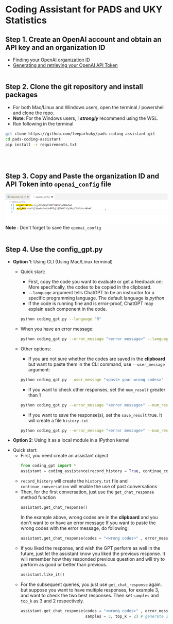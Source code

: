 # Coding Assistant for PADS and UKY Statistics



## Step 1. Create an OpenAI account and obtain an API key and an organization ID

* [Finding your OpenAI organization ID](https://platform.openai.com/account/org-settings)
* [Generating and retrieving your OpenAI API Token](https://platform.openai.com/account/api-keys)
<br><br>


## Step 2. Clone the git repository and install packages
* For both Mac/Linux and Windows users, open the terminal / powershell and clone the repo.
* **Note**: For the Windows users, I ***strongly*** recommend using the WSL.
* Run following in the terminal
```bash
git clone https://github.com/leeparkuky/pads-coding-assistant.git
cd pads-coding-assistant
pip install -r requirements.txt
```

<br><br>

## Step 3. Copy and Paste the organization ID and API Token into `openai_config` file
![example](openai_config.png)
**Note** : Don't forget to save the `openai_config`
<br><br>

## Step 4. Use the config_gpt.py

* **Option 1**: Using CLI (Using Mac/Linux terminal)
    - Quick start:
        - First, copy the code you want to evaluate or get a feedback on; More specifically, the codes to be copied in the clipboard.
        - `--language` argument tells ChatGPT to be an instructor for a specific programming language. The default language is *python*
        - If the code is running fine and is error-proof, ChatGPT may explain each component in the code.
        ```bash
        python coding_gpt.py --language "R"
        ```
    - When you have an error message:
        ```bash
        python coding_gpt.py --error_message "<error message>" --language "SAS"
        ```

    - Other options:
        - If you are not sure whether the codes are saved in the **clipboard** but want to paste them in the CLI command, use `--user_message` argument:
        ```bash
        python coding_gpt.py --user_message "<paste your wrong codes>" --error_message "<error message>" --language SQL --num_result 2
        ```
        
        - If you want to check other responses, set the `num_result` greater than 1
        ```bash
        python coding_gpt.py --error_message "<error message>" --num_result 2
        ```

        - If you want to save the response(s), set the `save_result` true. It will create a file `history.txt`
        ```bash
        python coding_gpt.py --error_message "<error message>" --num_result 2 --save_result true
        ```

* **Option 2**: Using it as a local module in a IPython kernel
- Quick start:
    - First, you need create an assistant object
        ```python
        from coding_gpt import *
        assistant = coding_assistance(record_history = True, continue_conversation = True) 
        ```
    - `record_history` will create the `history.txt` file and `continue_conversation` will enable the use of past conversations
    - Then, for the first conversation, just use the `get_chat_response` method function
        ```python
        assistant.get_chat_response()
        ```
        In the example above, wrong codes are in the **clipboard** and you don't want to or have an error message
        If you want to paste the wrong codes with the error message, do following:
        ```python
        assistant.get_chat_response(codes = "<wrong codes>" , error_message = "<error message>")
        ```
    - If you liked the response, and wish the GPT perform as well in the future, just let the assistant know you liked the previous response. It will remember how they responded previous question and will try to perform as good or better than previous.
        ```python
        assistant.like_it()
        ```
    - For the subsequent queries, you just use `get_chat_response` again. but suppose you want to have multiple responses, for example 3, and want to check the two best responses. Then set `samples` and `top_k` as 3 and 2 respectively. 
        ```python
        assistant.get_chat_response(codes = "<wrong codes>" , error_message = "<error message>",
                                    samples = 3, top_k = 2) # generate 3 responses and show 2 best responses
        ```
    


